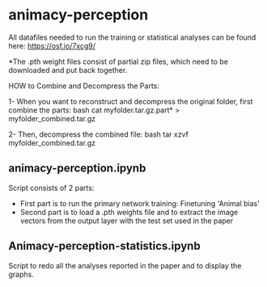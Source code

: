 # animacy-perception

All datafiles needed to run the training or statistical analyses can be found here: https://osf.io/7xcg9/

*The .pth weight files consist of partial zip files, which need to be downloaded and put back together. 

HOW to Combine and Decompress the Parts:

1- When you want to reconstruct and decompress the original folder, first combine the parts:
bash
cat myfolder.tar.gz.part* > myfolder_combined.tar.gz

2- Then, decompress the combined file:
bash
tar xzvf myfolder_combined.tar.gz

## animacy-perception.ipynb
Script consists of 2 parts:
  - First part is to run the primary network training: Finetuning 'Animal bias'
  - Second part is to load a .pth weights file and to extract the image vectors from the output layer with the test set used in the paper

## Animacy-perception-statistics.ipynb
Script to redo all the analyses reported in the paper and to display the graphs.
